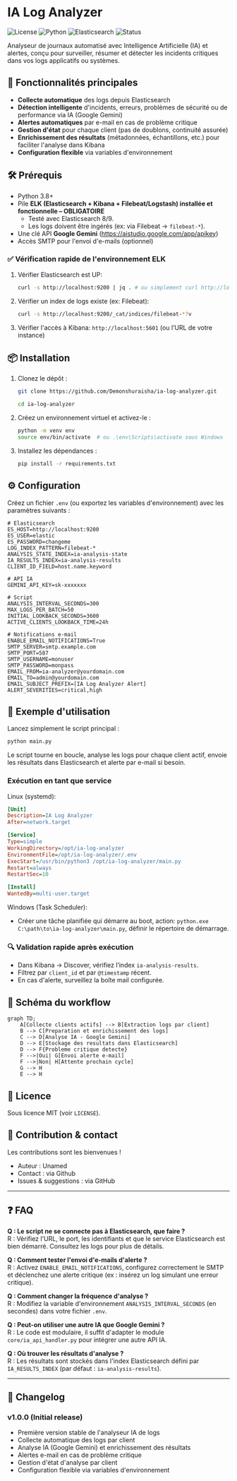 # IA Log Analyzer

![License](https://img.shields.io/badge/license-MIT-green)
![Python](https://img.shields.io/badge/Python-3.8%2B-blue)
![Elasticsearch](https://img.shields.io/badge/Elasticsearch-8%2F9-orange)
![Status](https://img.shields.io/badge/status-stable-success)

Analyseur de journaux automatisé avec Intelligence Artificielle (IA) et alertes, conçu pour surveiller, résumer et détecter les incidents critiques dans vos logs applicatifs ou systèmes.

## 🚀 Fonctionnalités principales

- **Collecte automatique** des logs depuis Elasticsearch
- **Détection intelligente** d'incidents, erreurs, problèmes de sécurité ou de performance via IA (Google Gemini)
- **Alertes automatiques** par e-mail en cas de problème critique
- **Gestion d'état** pour chaque client (pas de doublons, continuité assurée)
- **Enrichissement des résultats** (métadonnées, échantillons, etc.) pour faciliter l'analyse dans Kibana
- **Configuration flexible** via variables d'environnement

## 🛠️ Prérequis

- Python 3.8+
- Pile **ELK (Elasticsearch + Kibana + Filebeat/Logstash) installée et fonctionnelle – OBLIGATOIRE**
  - Testé avec Elasticsearch 8/9.
  - Les logs doivent être ingérés (ex: via Filebeat → `filebeat-*`).
- Une clé API **Google Gemini** (https://aistudio.google.com/app/apikey)
- Accès SMTP pour l'envoi d'e-mails (optionnel)

### ✅ Vérification rapide de l'environnement ELK

1. Vérifier Elasticsearch est UP:
   ```bash
   curl -s http://localhost:9200 | jq . # ou simplement curl http://localhost:9200
   ```
2. Vérifier un index de logs existe (ex: Filebeat):
   ```bash
   curl -s http://localhost:9200/_cat/indices/filebeat-*?v
   ```
3. Vérifier l'accès à Kibana: `http://localhost:5601` (ou l’URL de votre instance)

## 📦 Installation

1. Clonez le dépôt :
   ```bash
   git clone https://github.com/Demonshuraisha/ia-log-analyzer.git
   
   cd ia-log-analyzer
   ```
2. Créez un environnement virtuel et activez-le :
   ```bash
   python -m venv env
   source env/bin/activate  # ou .\env\Scripts\activate sous Windows
   ```
3. Installez les dépendances :
   ```bash
   pip install -r requirements.txt
   ```

## ⚙️ Configuration

Créez un fichier `.env` (ou exportez les variables d'environnement) avec les paramètres suivants :

```env
# Elasticsearch
ES_HOST=http://localhost:9200
ES_USER=elastic
ES_PASSWORD=changeme
LOG_INDEX_PATTERN=filebeat-*
ANALYSIS_STATE_INDEX=ia-analysis-state
IA_RESULTS_INDEX=ia-analysis-results
CLIENT_ID_FIELD=host.name.keyword

# API IA
GEMINI_API_KEY=sk-xxxxxxx

# Script
ANALYSIS_INTERVAL_SECONDS=300
MAX_LOGS_PER_BATCH=50
INITIAL_LOOKBACK_SECONDS=3600
ACTIVE_CLIENTS_LOOKBACK_TIME=24h

# Notifications e-mail
ENABLE_EMAIL_NOTIFICATIONS=True
SMTP_SERVER=smtp.example.com
SMTP_PORT=587
SMTP_USERNAME=monuser
SMTP_PASSWORD=monpass
EMAIL_FROM=ia-analyzer@yourdomain.com
EMAIL_TO=admin@yourdomain.com
EMAIL_SUBJECT_PREFIX=[IA Log Analyzer Alert]
ALERT_SEVERITIES=critical,high
```

## 🏃 Exemple d'utilisation

Lancez simplement le script principal :

```bash
python main.py
```

Le script tourne en boucle, analyse les logs pour chaque client actif, envoie les résultats dans Elasticsearch et alerte par e-mail si besoin.

### Exécution en tant que service

Linux (systemd):
```ini
[Unit]
Description=IA Log Analyzer
After=network.target

[Service]
Type=simple
WorkingDirectory=/opt/ia-log-analyzer
EnvironmentFile=/opt/ia-log-analyzer/.env
ExecStart=/usr/bin/python3 /opt/ia-log-analyzer/main.py
Restart=always
RestartSec=10

[Install]
WantedBy=multi-user.target
```

Windows (Task Scheduler):
- Créer une tâche planifiée qui démarre au boot, action: `python.exe C:\path\to\ia-log-analyzer\main.py`, définir le répertoire de démarrage.

### 🔍 Validation rapide après exécution

- Dans Kibana → Discover, vérifiez l’index `ia-analysis-results`.
- Filtrez par `client_id` et par `@timestamp` récent.
- En cas d'alerte, surveillez la boîte mail configurée.

## 🔄 Schéma du workflow

```mermaid
graph TD;
    A[Collecte clients actifs] --> B[Extraction logs par client]
    B --> C[Preparation et enrichissement des logs]
    C --> D[Analyse IA - Google Gemini]
    D --> E[Stockage des resultats dans Elasticsearch]
    D --> F{Probleme critique detecte}
    F -->|Oui| G[Envoi alerte e-mail]
    F -->|Non| H[Attente prochain cycle]
    G --> H
    E --> H
```


## 📄 Licence

Sous licence MIT (voir `LICENSE`).

## 🤝 Contribution & contact

Les contributions sont les bienvenues !

- Auteur : Unamed
- Contact : via Github
- Issues & suggestions : via GitHub

---

## ❓ FAQ

**Q : Le script ne se connecte pas à Elasticsearch, que faire ?**  
R : Vérifiez l'URL, le port, les identifiants et que le service Elasticsearch est bien démarré. Consultez les logs pour plus de détails.

**Q : Comment tester l'envoi d'e-mails d'alerte ?**  
R : Activez `ENABLE_EMAIL_NOTIFICATIONS`, configurez correctement le SMTP et déclenchez une alerte critique (ex : insérez un log simulant une erreur critique).

**Q : Comment changer la fréquence d'analyse ?**  
R : Modifiez la variable d'environnement `ANALYSIS_INTERVAL_SECONDS` (en secondes) dans votre fichier `.env`.

**Q : Peut-on utiliser une autre IA que Google Gemini ?**  
R : Le code est modulaire, il suffit d'adapter le module `core/ia_api_handler.py` pour intégrer une autre API IA.

**Q : Où trouver les résultats d'analyse ?**  
R : Les résultats sont stockés dans l'index Elasticsearch défini par `IA_RESULTS_INDEX` (par défaut : `ia-analysis-results`).

---

## 📝 Changelog

### v1.0.0 (Initial release)
- Première version stable de l'analyseur IA de logs
- Collecte automatique des logs par client
- Analyse IA (Google Gemini) et enrichissement des résultats
- Alertes e-mail en cas de problème critique
- Gestion d'état d'analyse par client
- Configuration flexible via variables d'environnement
